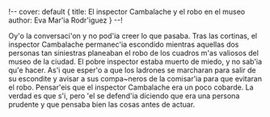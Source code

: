 !--
    cover: default {
        title: El inspector Cambalache y el robo en el museo
        author: Eva Mar'ia Rodr'iguez
    }
--!

Oy'o la conversaci'on y no pod'ia creer lo que pasaba. Tras las cortinas, el inspector 
Cambalache permanec'ia escondido mientras aquellas dos personas tan siniestras planeaban 
el robo de los cuadros m'as valiosos del museo de la ciudad. El pobre inspector estaba 
muerto de miedo, y no sab'ia qu'e hacer. As'i que esper'o a que los ladrones se marcharan 
para salir de su escondite y avisar a sus compa~neros de la comisar'ia para que evitaran 
el robo. Pensar'eis que el inspector Cambalache era un poco cobarde. La verdad es que s'i, 
pero 'el se defend'ia diciendo que era una persona prudente y que pensaba bien las cosas 
antes de actuar.